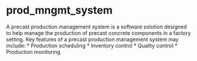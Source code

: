 # prod_mngmt_system
A precast production management system is a software solution designed to help manage the production of precast concrete components in a factory setting.  Key features of a precast production management system may include:  * Production scheduling * Inventory control * Quality control * Production monitoring
